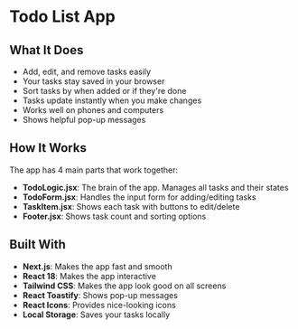 # Todo List App

## What It Does

- Add, edit, and remove tasks easily
- Your tasks stay saved in your browser
- Sort tasks by when added or if they're done
- Tasks update instantly when you make changes
- Works well on phones and computers
- Shows helpful pop-up messages

## How It Works

The app has 4 main parts that work together:

- **TodoLogic.jsx**: The brain of the app. Manages all tasks and their states
- **TodoForm.jsx**: Handles the input form for adding/editing tasks
- **TaskItem.jsx**: Shows each task with buttons to edit/delete
- **Footer.jsx**: Shows task count and sorting options

## Built With

- **Next.js**: Makes the app fast and smooth
- **React 18**: Makes the app interactive
- **Tailwind CSS**: Makes the app look good on all screens
- **React Toastify**: Shows pop-up messages
- **React Icons**: Provides nice-looking icons
- **Local Storage**: Saves your tasks locally
